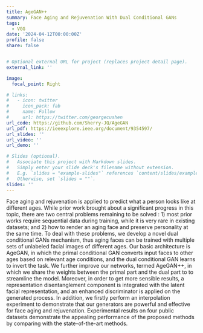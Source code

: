 ```yaml
---
title: AgeGAN++
summary: Face Aging and Rejuvenation With Dual Conditional GANs
tags:
  - VGG
date: '2024-04-12T00:00:00Z'
profile: false
share: false


# Optional external URL for project (replaces project detail page).
external_link: ''

image:
  focal_point: Right

# links:
#   - icon: twitter
#     icon_pack: fab
#     name: Follow
#     url: https://twitter.com/georgecushen
url_code: https://github.com/Sherry-JQ/AgeGAN
url_pdf: https://ieeexplore.ieee.org/document/9354597/
url_slides: ''
url_video: ''
url_demo: ''

# Slides (optional).
#   Associate this project with Markdown slides.
#   Simply enter your slide deck's filename without extension.
#   E.g. `slides = "example-slides"` references `content/slides/example-slides.md`.
#   Otherwise, set `slides = ""`.
slides: ''
---
```


Face aging and rejuvenation is applied to predict what a person looks like at different ages. While prior work brought about a significant progress in this topic, there are two central problems remaining to be solved : 1) most prior works require sequential data during training, while it is very rare in
existing datasets; and 2) how to render an aging face and preserve personality at the same time. To deal with these problems, we develop a novel dual conditional GANs mechanism, thus aging faces can be trained with multiple sets of unlabeled facial images of different ages. Our basic architecture is AgeGAN, in which the primal conditional GAN converts input faces to other ages based on relevant age conditions, and the dual conditional GAN learns to invert the task. We further improve our networks, termed AgeGAN++, in which we share the weights between the primal part and the dual part to to streamline the model. Moreover, in order to get more sensible results, a representation disentanglement component is integrated with the latent facial representation, and an enhanced discriminator is applied on the generated process. In addition, we firstly perform an interpolation experiment to demonstrate that our generators are powerful and effective for face aging and rejuvenation. Experimental results on four public datasets demonstrate the appealing performance of the proposed methods by comparing with the state-of-the-art methods.
